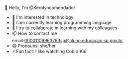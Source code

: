  👋 Hello, I'm @Kerolyncomendador
- 👀 I'm interested in technology
- 🌱 I am currently learning programming language
- 💞️ I try to collaborate in learning with my colleagues
- 📫 How to contact me 
email:00001106963763sp@aluno.educacao.sp.gov.br
- 😄 Pronouns: she/her
- ⚡ Fun fact: I like watching Cobra Kai
<!---
Kerolyncomendador/Kerolyncomendador is a ✨ special ✨ repository because its `README.md` (this file) appears on your GitHub profile.
You can click the Preview link to take a look at your changes.
--->
